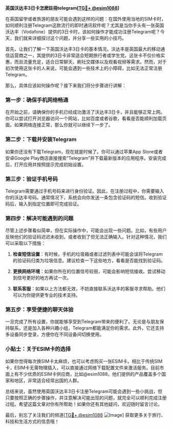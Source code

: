 **英国沃达丰3日卡怎麽註冊telegram[[TG💪+ @esim1088](https://t.me/s/esim1088)]**

在英国留学或者旅游的朋友可能会遇到这样的问题：在国外使用当地的SIM卡时，如何顺利注册Telegram这款流行的即时通讯软件呢？尤其是当你手头有一张英国沃达丰（Vodafone）提供的3日卡时，该如何操作才能成功注册Telegram呢？今天，我们就来详细探讨这个问题，并分享一些实用的小技巧。

首先，让我们了解一下英国沃达丰3日卡的基本情况。沃达丰是英国最大的移动通信运营商之一，其提供的3日卡非常适合短期旅行者或学生党。这张卡不仅价格实惠，而且流量充足，适合日常聊天、刷社交媒体以及观看视频等需求。然而，对于初次使用这张卡的人来说，可能会遇到一些技术上的小障碍，比如无法正常注册Telegram。

那么，具体应该如何操作呢？接下来我们将分步骤进行讲解：

### 第一步：确保手机网络畅通

在开始之前，请确保你的手机已经成功激活了沃达丰3日卡，并且能够正常上网。你可以尝试打开浏览器访问一个网站，比如百度或者谷歌，看看是否能顺利加载页面。如果网络连接正常，那么你就可以继续下一步了。

### 第二步：下载并安装Telegram

如果你还没有下载Telegram，现在就是时候了。你可以通过苹果App Store或者安卓Google Play商店直接搜索“Telegram”并下载最新版本的应用程序。安装完成后，打开应用并按照提示完成初始设置。

### 第三步：验证手机号码

Telegram需要通过手机号码来进行身份验证。因此，在注册过程中，你需要输入你的沃达丰号码。通常情况下，系统会向你发送一条包含验证码的短信。收到验证码后，输入到指定位置即可完成验证。

### 第四步：解决可能遇到的问题

尽管上述步骤看似简单，但在实际操作中，可能会出现一些问题。比如，有些用户反映他们的验证码迟迟未收到，或者收到了但无法正确输入。针对这种情况，我们可以采取以下措施：

1. **检查短信设置**：有时候，手机的垃圾箱或者过滤列表中可能会误将Telegram的验证码归类为垃圾信息。建议检查一下这些地方，看看是否能找到验证码。
   
2. **更换网络环境**：如果你所在的位置信号较弱，可能会影响短信接收。尝试移动到信号更好的地方再试一次。

3. **联系客服**：如果以上方法都无效，不妨直接联系沃达丰的客服寻求帮助。他们可以为你提供更专业的技术支持。

### 第五步：享受便捷的聊天体验

一旦完成了所有设置，你就能够享受到Telegram带来的便利了。无论是与朋友保持联系，还是加入各种兴趣小组，Telegram都能满足你的需求。此外，它还支持多设备同步登录，方便你在不同设备间切换使用。

### 小贴士：关于ESIM卡的选择

如果你觉得每次换SIM卡太麻烦，也可以考虑购买一张ESIM卡。相比于传统SIM卡，ESIM卡无需物理插入，可以直接通过网络下载配置文件来激活服务。目前市面上有不少优质的ESIM卡供应商，比如@esim1088，他们提供的产品覆盖多个国家和地区，非常适合经常出国的人群。

总结来说，虽然使用英国沃达丰3日卡注册Telegram可能会遇到一些小挑战，但只要按照正确的步骤操作，并注意解决可能出现的问题，就完全可以顺利完成注册过程。希望这篇文章对你有所帮助！如果你还有其他疑问，欢迎随时留言讨论。

最后，别忘了关注我们的频道[[TG💪+ @esim1088](https://t.me/s/esim1088) ![Image](https://i.postimg.cc/4NQfJmqS/Snipaste-2025-05-13-00-14-12.png)] 获取更多关于旅行、科技和生活方式的信息哦！